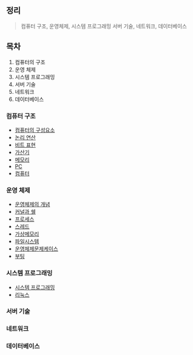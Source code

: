 ## 정리
> 컴퓨터 구조, 운영체제, 시스템 프로그래밍 서버 기술, 네트워크, 데이터베이스

## 목차
1. 컴퓨터의 구조
2. 운영 체제
3. 시스템 프로그래밍
4. 서버 기술
5. 네트워크
6. 데이터베이스

### 컴퓨터 구조
- [컴퓨터의 구성요소](ComputerArchitecture/컴퓨터의구성요소.md)
- [논리 연산](ComputerArchitecture/논리연산.md)
- [비트 표현](ComputerArchitecture/비트표현.md)
- [가산기](ComputerArchitecture/가산기.md)
- [메모리](ComputerArchitecture/메모리.md)
- [PC](ComputerArchitecture/PC.md)
- [컴퓨터](ComputerArchitecture/Computer.md)

### 운영 체제
- [운영체제의 개념](OS/운영체제개념.md)
- [커널과 쉘](OS/커널과쉘.md)
- [프로세스](OS/프로세스와스케쥴링.md)
- [스레드](OS/스레드.md)
- [가상메모리](OS/가상메모리.md)
- [파일시스템](OS/파일시스템.md)
- [운영체제문제케이스](OS/OSCase.md)
- [부팅](OS/부팅.md)

### 시스템 프로그래밍
- [시스템 프로그래밍](SystemProgramming/시스템프로그래밍.md)
- [리눅스](SystemProgramming/리눅스.md)

### 서버 기술

### 네트워크

### 데이터베이스
